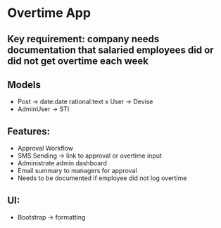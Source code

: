 # Overtime App

## Key requirement: company needs documentation that salaried employees did or did not get overtime each week

## Models
- Post -> date:date rational:text
x User -> Devise
- AdminUser -> STI

## Features:
- Approval Workflow
- SMS Sending -> link to approval or overtime input
- Administrate admin dashboard
- Email summary to managers for approval
- Needs to be documented if employee did not log overtime

## UI:
- Bootstrap -> formatting